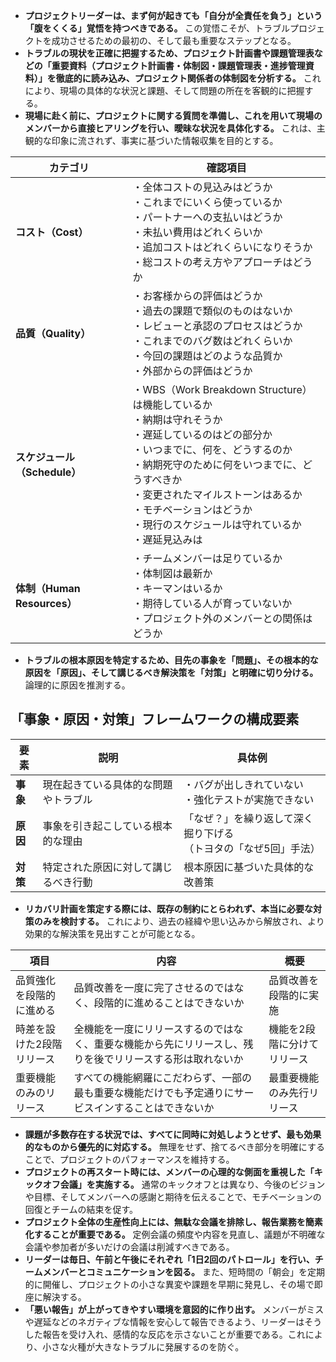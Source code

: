 
*   **プロジェクトリーダーは、まず何が起きても「自分が全責任を負う」という「腹をくくる」覚悟を持つべきである。** この覚悟こそが、トラブルプロジェクトを成功させるための最初の、そして最も重要なステップとなる。
*   **トラブルの現状を正確に把握するため、プロジェクト計画書や課題管理表などの「重要資料（プロジェクト計画書・体制図・課題管理表・進捗管理資料）」を徹底的に読み込み、プロジェクト関係者の体制図を分析する。** これにより、現場の具体的な状況と課題、そして問題の所在を客観的に把握する。
*   **現場に赴く前に、プロジェクトに関する質問を準備し、これを用いて現場のメンバーから直接ヒアリングを行い、曖昧な状況を具体化する。** これは、主観的な印象に流されず、事実に基づいた情報収集を目的とする。



| カテゴリ | 確認項目 |
|---------|---------|
| **コスト（Cost）** | ・全体コストの見込みはどうか<br>・これまでにいくら使っているか<br>・パートナーへの支払いはどうか<br>・未払い費用はどれくらいか<br>・追加コストはどれくらいになりそうか<br>・総コストの考え方やアプローチはどうか |
| **品質（Quality）** | ・お客様からの評価はどうか<br>・過去の課題で類似のものはないか<br>・レビューと承認のプロセスはどうか<br>・これまでのバグ数はどれくらいか<br>・今回の課題はどのような品質か<br>・外部からの評価はどうか |
| **スケジュール（Schedule）** | ・WBS（Work Breakdown Structure）は機能しているか<br>・納期は守れそうか<br>・遅延しているのはどの部分か<br>・いつまでに、何を、どうするのか<br>・納期死守のために何をいつまでに、どうすべきか<br>・変更されたマイルストーンはあるか<br>・モチベーションはどうか<br>・現行のスケジュールは守れているか<br>・遅延見込みは |
| **体制（Human Resources）** | ・チームメンバーは足りているか<br>・体制図は最新か<br>・キーマンはいるか<br>・期待している人が育っていないか<br>・プロジェクト外のメンバーとの関係はどうか |



*   **トラブルの根本原因を特定するため、目先の事象を「問題」、その根本的な原因を「原因」、そして講じるべき解決策を「対策」と明確に切り分ける。** 論理的に原因を推測する。

## 「事象・原因・対策」フレームワークの構成要素

| 要素 | 説明 | 具体例 |
|------|------|--------|
| **事象** | 現在起きている具体的な問題やトラブル | ・バグが出しきれていない<br>・強化テストが実施できない |
| **原因** | 事象を引き起こしている根本的な理由 | 「なぜ？」を繰り返して深く掘り下げる<br>（トヨタの「なぜ5回」手法） |
| **対策** | 特定された原因に対して講じるべき行動 | 根本原因に基づいた具体的な改善策 |
*   **リカバリ計画を策定する際には、既存の制約にとらわれず、本当に必要な対策のみを検討する。** これにより、過去の経緯や思い込みから解放され、より効果的な解決策を見出すことが可能となる。

| 項目 | 内容 | 概要 |
|------|------|------|
| 品質強化を段階的に進める | 品質改善を一度に完了させるのではなく、段階的に進めることはできないか | 品質改善を段階的に実施 |
| 時差を設けた2段階リリース | 全機能を一度にリリースするのではなく、重要な機能から先にリリースし、残りを後でリリースする形は取れないか | 機能を2段階に分けてリリース |
| 重要機能のみのリリース | すべての機能網羅にこだわらず、一部の最も重要な機能だけでも予定通りにサービスインすることはできないか | 最重要機能のみ先行リリース |

*   **課題が多数存在する状況では、すべてに同時に対処しようとせず、最も効果的なものから優先的に対応する。** 無理をせず、捨てるべき部分を明確にすることで、プロジェクトのパフォーマンスを維持する。
*   **プロジェクトの再スタート時には、メンバーの心理的な側面を重視した「キックオフ会議」を実施する。** 通常のキックオフとは異なり、今後のビジョンや目標、そしてメンバーへの感謝と期待を伝えることで、モチベーションの回復とチームの結束を促す。
*   **プロジェクト全体の生産性向上には、無駄な会議を排除し、報告業務を簡素化することが重要である。** 定例会議の頻度や内容を見直し、議題が不明確な会議や参加者が多いだけの会議は削減すべきである。
*   **リーダーは毎日、午前と午後にそれぞれ「1日2回のパトロール」を行い、チームメンバーとコミュニケーションを図る。** また、短時間の「朝会」を定期的に開催し、プロジェクトの小さな異変や課題を早期に発見し、その場で即座に解決する。
*   **「悪い報告」が上がってきやすい環境を意図的に作り出す。** メンバーがミスや遅延などのネガティブな情報を安心して報告できるよう、リーダーはそうした報告を受け入れ、感情的な反応を示さないことが重要である。これにより、小さな火種が大きなトラブルに発展するのを防ぐ。




